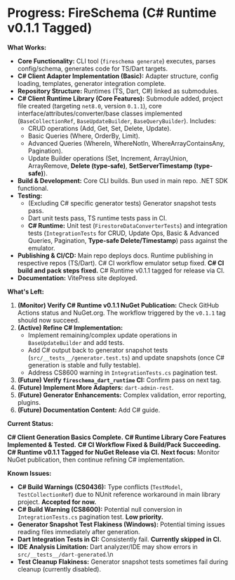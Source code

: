 <!-- Version: 1.13 | Last Updated: 2025-04-06 | Updated By: Cline -->
# Progress: FireSchema (C# Runtime v0.1.1 Tagged)

**What Works:**

-   **Core Functionality:** CLI tool (`fireschema generate`) executes, parses config/schema, generates code for TS/Dart targets.
-   **C# Client Adapter Implementation (Basic):** Adapter structure, config loading, templates, generator integration complete.
-   **Repository Structure:** Runtimes (TS, Dart, C#) linked as submodules.
-   **C# Client Runtime Library (Core Features):** Submodule added, project file created (targeting `net8.0`, version `0.1.1`), core interface/attributes/converter/base classes implemented (`BaseCollectionRef`, `BaseUpdateBuilder`, `BaseQueryBuilder`). Includes:
    -   CRUD operations (Add, Get, Set, Delete, Update).
    -   Basic Queries (Where, OrderBy, Limit).
    -   Advanced Queries (WhereIn, WhereNotIn, WhereArrayContainsAny, Pagination).
    -   Update Builder operations (Set, Increment, ArrayUnion, ArrayRemove, **Delete (type-safe)**, **SetServerTimestamp (type-safe)**).
-   **Build & Development:** Core CLI builds. Bun used in main repo. .NET SDK functional.
-   **Testing:**
    -   (Excluding C# specific generator tests) Generator snapshot tests pass.
    -   Dart unit tests pass, TS runtime tests pass in CI.
    -   **C# Runtime:** Unit test (`FirestoreDataConverterTests`) and integration tests (`IntegrationTests` for CRUD, Update Ops, Basic & Advanced Queries, Pagination, **Type-safe Delete/Timestamp**) pass against the emulator.
-   **Publishing & CI/CD:** Main repo deploys docs. Runtime publishing in respective repos (TS/Dart). C# CI workflow emulator setup fixed. **C# CI build and pack steps fixed.** C# Runtime v0.1.1 tagged for release via CI.
-   **Documentation:** VitePress site deployed.

**What's Left:**

1.  **(Monitor) Verify C# Runtime v0.1.1 NuGet Publication:** Check GitHub Actions status and NuGet.org. The workflow triggered by the `v0.1.1` tag should now succeed.
2.  **(Active) Refine C# Implementation:**
    -   Implement remaining/complex update operations in `BaseUpdateBuilder` and add tests.
    -   Add C# output back to generator snapshot tests (`src/__tests__/generator.test.ts`) and update snapshots (once C# generation is stable and fully testable).
    -   Address CS8600 warning in `IntegrationTests.cs` pagination test.
3.  **(Future) Verify `fireschema_dart_runtime` CI:** Confirm pass on next tag.
4.  **(Future) Implement More Adapters:** `dart-admin-rest`.
5.  **(Future) Generator Enhancements:** Complex validation, error reporting, plugins.
6.  **(Future) Documentation Content:** Add C# guide.

**Current Status:**

**C# Client Generation Basics Complete.**
**C# Runtime Library Core Features Implemented & Tested.**
**C# CI Workflow Fixed & Build/Pack Succeeding.**
**C# Runtime v0.1.1 Tagged for NuGet Release via CI.**
**Next focus:** Monitor NuGet publication, then continue refining C# implementation.

**Known Issues:**

-   **C# Build Warnings (CS0436):** Type conflicts (`TestModel`, `TestCollectionRef`) due to NUnit reference workaround in main library project. **Accepted for now.**
-   **C# Build Warning (CS8600):** Potential null conversion in `IntegrationTests.cs` pagination test. **Low priority.**
-   **Generator Snapshot Test Flakiness (Windows):** Potential timing issues reading files immediately after generation.
-   **Dart Integration Tests in CI:** Consistently fail. **Currently skipped in CI.**
-   **IDE Analysis Limitation:** Dart analyzer/IDE may show errors in `src/__tests__/dart-generated`.\\n
-   **Test Cleanup Flakiness:** Generator snapshot tests sometimes fail during cleanup (currently disabled).
